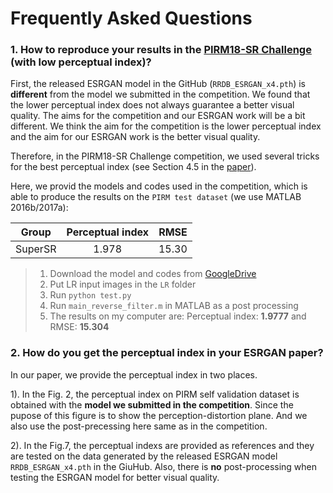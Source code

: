 # Frequently Asked Questions

### 1. How to reproduce your results in the [PIRM18-SR Challenge](https://www.pirm2018.org/PIRM-SR.html) (with low perceptual index)?

First, the released ESRGAN model in the GitHub (`RRDB_ESRGAN_x4.pth`) is **different** from the model we submitted in the competition.
We found that the lower perceptual index does not always guarantee a better visual quality.
The aims for the competition and our ESRGAN work will be a bit different.
We think the aim for the competition is the lower perceptual index and the aim for our ESRGAN work is the better visual quality.

Therefore, in the PIRM18-SR Challenge competition, we used several tricks for the best perceptual index (see Section 4.5 in the [paper](https://arxiv.org/abs/1809.00219)).

Here, we provid the models and codes used in the competition, which is able to produce the results on the `PIRM test dataset` (we use MATLAB 2016b/2017a):

| Group       | Perceptual index         | RMSE  |
| ------------- |:-------------:| -----:|
| SuperSR     | 1.978 | 15.30 |

> 1. Download the model and codes from [GoogleDrive](https://drive.google.com/file/d/1l0gBRMqhVLpL_-7R7aN-q-3hnv5ADFSM/view?usp=sharing)
> 2. Put LR input images in the `LR` folder
> 3. Run `python test.py`
> 4. Run `main_reverse_filter.m` in MATLAB as a post processing
> 5. The results on my computer are: Perceptual index: **1.9777** and RMSE: **15.304**


### 2. How do you get the perceptual index in your ESRGAN paper?
In our paper, we provide the perceptual index in two places.

1). In the Fig. 2, the perceptual index on PIRM self validation dataset is obtained with the **model we submitted in the competition**. 
Since the pupose of this figure is to show the perception-distortion plane. And we also use the post-precessing here same as in the competition.

2). In the Fig.7, the perceptual indexs are provided as references and they are tested on the data generated by the released ESRGAN model `RRDB_ESRGAN_x4.pth` in the GiuHub.
Also, there is **no** post-processing when testing the ESRGAN model for better visual quality.
